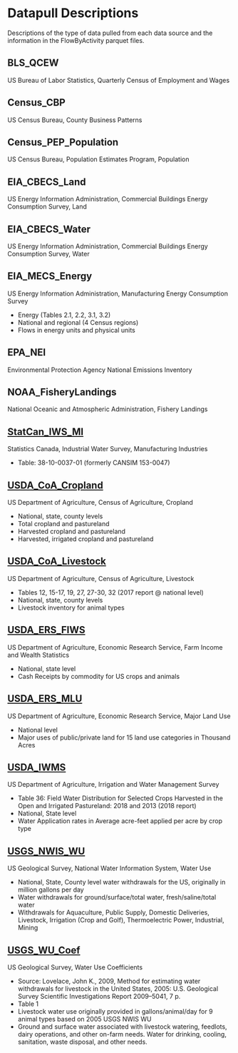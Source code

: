 # Datapull Descriptions
Descriptions of the type of data pulled from each data source and the information in the 
FlowByActivity parquet files.

## BLS_QCEW
US Bureau of Labor Statistics, Quarterly Census of Employment and Wages

## Census_CBP
US Census Bureau, County Business Patterns

## Census_PEP_Population
US Census Bureau, Population Estimates Program, Population

## EIA_CBECS_Land
US Energy Information Administration, Commercial Buildings Energy Consumption Survey, Land

## EIA_CBECS_Water
US Energy Information Administration, Commercial Buildings Energy Consumption Survey, Water

## EIA_MECS_Energy
US Energy Information Administration, Manufacturing Energy Consumption Survey
- Energy (Tables 2.1, 2.2, 3.1, 3.2)
- National and regional (4 Census regions)
- Flows in energy units and physical units

## EPA_NEI
Environmental Protection Agency National Emissions Inventory

## NOAA_FisheryLandings
National Oceanic and Atmospheric Administration, Fishery Landings

## [StatCan_IWS_MI]('https://www150.statcan.gc.ca/t1/tbl1/en/tv.action?pid=3810003701')
Statistics Canada, Industrial Water Survey, Manufacturing Industries
- Table: 38-10-0037-01 (formerly CANSIM 153-0047)

## [USDA_CoA_Cropland]('https://www.nass.usda.gov/AgCensus/')
US Department of Agriculture, Census of Agriculture, Cropland
- National, state, county levels
- Total cropland and pastureland
- Harvested cropland and pastureland
- Harvested, irrigated cropland and pastureland

## [USDA_CoA_Livestock]('https://www.nass.usda.gov/AgCensus/')
US Department of Agriculture, Census of Agriculture, Livestock
- Tables 12, 15-17, 19, 27, 27-30, 32 (2017 report @ national level)
- National, state, county levels
- Livestock inventory for animal types

## [USDA_ERS_FIWS]('https://www.ers.usda.gov/data-products/farm-income-and-wealth-statistics/data-files-us-and-state-level-farm-income-and-wealth-statistics/')
US Department of Agriculture, Economic Research Service, Farm Income and Wealth Statistics
- National, state level
- Cash Receipts by commodity for US crops and animals

## [USDA_ERS_MLU]('https://www.ers.usda.gov/data-products/major-land-uses/')
US Department of Agriculture, Economic Research Service, Major Land Use
- National level
- Major uses of public/private land for 15 land use categories in Thousand Acres

## [USDA_IWMS]('https://www.nass.usda.gov/Publications/AgCensus/2017/Online_Resources/Farm_and_Ranch_Irrigation_Survey/index.php')
US Department of Agriculture, Irrigation and Water Management Survey
- Table 36: Field Water Distribution for Selected Crops Harvested in the Open and Irrigated 
  Pastureland: 2018 and 2013 (2018 report)
- National, State level
- Water Application rates in Average acre-feet applied per acre by crop type

## [USGS_NWIS_WU]('https://waterdata.usgs.gov/nwis')
US Geological Survey, National Water Information System, Water Use 
- National, State, County level water withdrawals for the US, originally in million gallons per day
- Water withdrawals for ground/surface/total water, fresh/saline/total water
- Withdrawals for Aquaculture, Public Supply, Domestic Deliveries, Livestock, Irrigation (Crop and Golf), 
  Thermoelectric Power, Industrial, Mining

## [USGS_WU_Coef]('https://pubs.er.usgs.gov/publication/sir20095041')
US Geological Survey, Water Use Coefficients
- Source: Lovelace, John K., 2009, Method for estimating water withdrawals for livestock in the 
  United States, 2005: U.S. Geological Survey Scientific Investigations Report 2009–5041, 7 p.
- Table 1
- Livestock water use originally provided in gallons/animal/day for 9 animal types based on 2005 USGS NWIS WU
- Ground and surface water associated with livestock watering, feedlots, dairy operations, and other on-farm needs. 
  Water for drinking, cooling, sanitation, waste disposal, and other needs.

